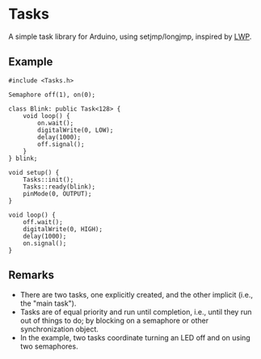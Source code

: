 Tasks
=====
A simple task library for Arduino, using setjmp/longjmp, inspired by [LWP](https://github.com/jscrane/lwp).

Example
-------
    
    #include <Tasks.h>

    Semaphore off(1), on(0);

    class Blink: public Task<128> {
        void loop() {
            on.wait();
            digitalWrite(0, LOW);
            delay(1000);
            off.signal();
        }
    } blink;

    void setup() {
        Tasks::init();
        Tasks::ready(blink);
        pinMode(0, OUTPUT);
    }

    void loop() {
        off.wait();
        digitalWrite(0, HIGH);
        delay(1000);
        on.signal();
    }

Remarks
-------
* There are two tasks, one explicitly created, and the other implicit (i.e., 
the "main task").
* Tasks are of equal priority and run until completion, i.e., until they
run out of things to do; by blocking on a semaphore or other synchronization
object.
* In the example, two tasks coordinate turning an LED off and on using two 
semaphores.
